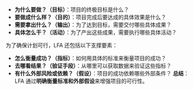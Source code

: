 - **为什么要做？（目标）**：项目的终极目标是什么？
- **要做成什么样？（目的）**：项目完成后要达成的具体效果是什么？
- **需要拿出什么？（输出）**：为了达到目标，需要交付哪些具体成果？
- **具体怎么干？（活动）**：为了产出这些成果，需要执行哪些具体活动？

为了确保计划可行，LFA 还包括以下支撑要素：
- **怎么衡量成功？（指标）**：如何用具体的标准来衡量项目的成功？
- **去哪看结果？（验证手段）**：从哪里可以获取数据来验证这些指标？
- **有什么外部风险或依赖？（假设）**：项目的成功依赖哪些外部条件？
**总结**：LFA 通过**明确衡量标准和外部假设**来增强项目的可行性。

